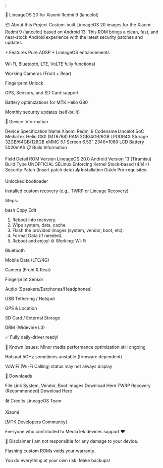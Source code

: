 :

📱 LineageOS 20 for Xiaomi Redmi 9 (lancelot)

📦 About this Project
Custom-built LineageOS 20 images for the Xiaomi Redmi 9 (lancelot) based on Android 13.
This ROM brings a clean, fast, and near-stock Android experience with the latest security patches and updates.

⚡ Features
Pure AOSP + LineageOS enhancements

Wi-Fi, Bluetooth, LTE, VoLTE fully functional

Working Cameras (Front + Rear)

Fingerprint Unlock

GPS, Sensors, and SD Card support

Battery optimizations for MTK Helio G80

Monthly security updates (self-built)

📱 Device Information

Device	Specification
Name	Xiaomi Redmi 9
Codename	lancelot
SoC	MediaTek Helio G80 (MT6768)
RAM	3GB/4GB/6GB LPDDR4X
Storage	32GB/64GB/128GB eMMC 5.1
Screen	6.53" 2340×1080 LCD
Battery	5020mAh
📋 Build Information

Field	Detail
ROM Version	LineageOS 20.0
Android Version	13 (Tiramisu)
Build Type	UNOFFICIAL
SELinux	Enforcing
Kernel	Stock-based (4.14+)
Security Patch	(Insert patch date)
📥 Installation Guide
Pre-requisites:

Unlocked bootloader

Installed custom recovery (e.g., TWRP or Lineage Recovery)

Steps:

bash
Copy
Edit
1. Reboot into recovery.
2. Wipe system, data, cache.
3. Flash the provided images (system, vendor, boot, etc).
4. Format Data (if needed).
5. Reboot and enjoy!
⚙️ Working:
Wi-Fi

Bluetooth

Mobile Data (LTE/4G)

Camera (Front & Rear)

Fingerprint Sensor

Audio (Speakers/Earphones/Headphones)

USB Tethering / Hotspot

GPS & Location

SD Card / External Storage

DRM (Widevine L3)

✅ Fully daily-driver ready!

🚧 Known Issues:
Minor media performance optimization still ongoing

Hotspot 5GHz sometimes unstable (firmware dependent)

VoWiFi (Wi-Fi Calling) status may not always display

🔗 Downloads

File	Link
System, Vendor, Boot Images	Download Here
TWRP Recovery (Recommended)	Download Here

🛠 Credits
LineageOS Team

Xiaomi

[MTK Developers Community]

Everyone who contributed to MediaTek devices support ❤️

📜 Disclaimer
I am not responsible for any damage to your device.

Flashing custom ROMs voids your warranty.

You do everything at your own risk. Make backups!

